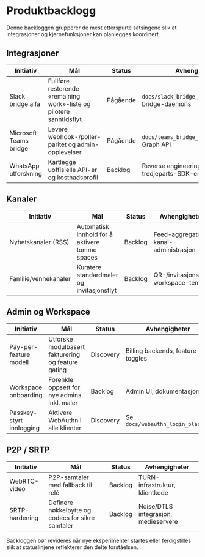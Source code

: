 # Produktbacklogg

Denne backloggen grupperer de mest etterspurte satsingene slik at integrasjoner og kjernefunksjoner kan planlegges koordinert.

## Integrasjoner

| Initiativ | Mål | Status | Avhengigheter |
| --- | --- | --- | --- |
| Slack bridge alfa | Fullføre resterende «remaining work»-liste og pilotere sanntidsflyt | Pågående | `docs/slack_bridge_remaining_work.md`, bridge-daemons |
| Microsoft Teams bridge | Levere webhook-/poller-paritet og admin-opplevelser | Pågående | `docs/teams_bridge_remaining_work.md`, Graph API |
| WhatsApp utforskning | Kartlegge uoffisielle API-er og kostnadsprofil | Backlog | Reverse engineering, potensielle tredjeparts-SDK-er |

## Kanaler

| Initiativ | Mål | Status | Avhengigheter |
| --- | --- | --- | --- |
| Nyhetskanaler (RSS) | Automatisk innhold for å aktivere tomme spaces | Backlog | Feed-aggregator, kanal-administrasjon |
| Familie/vennekanaler | Kuratere standardmaler og invitasjonsflyt | Backlog | QR-/invitasjonsflyt, workspace-tema |

## Admin og Workspace

| Initiativ | Mål | Status | Avhengigheter |
| --- | --- | --- | --- |
| Pay-per-feature modell | Utforske modulbasert fakturering og feature gating | Discovery | Billing backends, feature toggles |
| Workspace onboarding | Forenkle oppsett for nye admins inkl. maler | Backlog | Admin UI, dokumentasjon |
| Passkey-styrt innlogging | Aktivere WebAuthn i alle klienter | Discovery | Se `docs/webauthn_login_plan.md` |

## P2P / SRTP

| Initiativ | Mål | Status | Avhengigheter |
| --- | --- | --- | --- |
| WebRTC-video | P2P-samtaler med fallback til relé | Backlog | TURN-infrastruktur, klientkode |
| SRTP-hardening | Definere nøkkelbytte og codecs for sikre samtaler | Backlog | Noise/DTLS integrasjon, medieservere |

Backloggen bør revideres når nye eksperimenter startes eller ferdigstilles slik at statuslinjene reflekterer den delte forståelsen.
